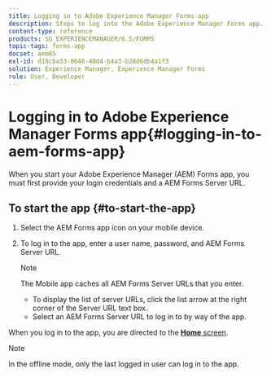 ```yaml
---
title: Logging in to Adobe Experience Manager Forms app
description: Steps to log into the Adobe Experience Manager Forms app.
content-type: reference
products: SG_EXPERIENCEMANAGER/6.5/FORMS
topic-tags: forms-app
docset: aem65
exl-id: d19cba33-0646-40d4-b4a3-b28d6db4a1f3
solution: Experience Manager, Experience Manager Forms
role: User, Developer
---
```

# Logging in to Adobe Experience Manager Forms app{#logging-in-to-aem-forms-app}

When you start your Adobe Experience Manager (AEM) Forms app, you must first provide your login credentials and a AEM Forms Server URL.

## To start the app {#to-start-the-app}

1. Select the AEM Forms app icon on your mobile device.
1. To log in to the app, enter a user name, password, and AEM Forms Server URL.

   >[!NOTE]
   >
   >The Mobile app caches all AEM Forms Server URLs that you enter.
   >
   >    * To display the list of server URLs, click the list arrow at the right corner of the Server URL text box.
   >    * Select an AEM Forms Server URL to log in to by way of the app.

When you log in to the app, you are directed to the [**Home** screen](../../forms/using/home-screen.md).

>[!NOTE]
>
>In the offline mode, only the last logged in user can log in to the app.
